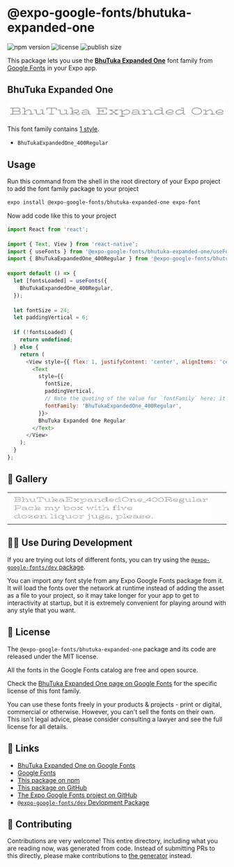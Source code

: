 # @expo-google-fonts/bhutuka-expanded-one

![npm version](https://flat.badgen.net/npm/v/@expo-google-fonts/bhutuka-expanded-one)
![license](https://flat.badgen.net/github/license/expo/google-fonts)
![publish size](https://flat.badgen.net/packagephobia/install/@expo-google-fonts/bhutuka-expanded-one)

This package lets you use the [**BhuTuka Expanded One**](https://fonts.google.com/specimen/BhuTuka+Expanded+One) font family from [Google Fonts](https://fonts.google.com/) in your Expo app.

## BhuTuka Expanded One

![BhuTuka Expanded One](./font-family.png)

This font family contains [1 style](#-gallery).

- `BhuTukaExpandedOne_400Regular`

## Usage

Run this command from the shell in the root directory of your Expo project to add the font family package to your project
```sh
expo install @expo-google-fonts/bhutuka-expanded-one expo-font
```

Now add code like this to your project
```js
import React from 'react';

import { Text, View } from 'react-native';
import { useFonts } from '@expo-google-fonts/bhutuka-expanded-one/useFonts';
import { BhuTukaExpandedOne_400Regular } from '@expo-google-fonts/bhutuka-expanded-one/400Regular';

export default () => {
  let [fontsLoaded] = useFonts({
    BhuTukaExpandedOne_400Regular,
  });

  let fontSize = 24;
  let paddingVertical = 6;

  if (!fontsLoaded) {
    return undefined;
  } else {
    return (
      <View style={{ flex: 1, justifyContent: 'center', alignItems: 'center' }}>
        <Text
          style={{
            fontSize,
            paddingVertical,
            // Note the quoting of the value for `fontFamily` here; it expects a string!
            fontFamily: 'BhuTukaExpandedOne_400Regular',
          }}>
          BhuTuka Expanded One Regular
        </Text>
      </View>
    );
  }
};

```

## 🔡 Gallery


||||
|-|-|-|
|![BhuTukaExpandedOne_400Regular](./BhuTukaExpandedOne_400Regular.ttf.png)||||


## 👩‍💻 Use During Development

If you are trying out lots of different fonts, you can try using the [`@expo-google-fonts/dev` package](https://github.com/expo/google-fonts/tree/master/font-packages/dev#readme).

You can import *any* font style from any Expo Google Fonts package from it. It will load the fonts
over the network at runtime instead of adding the asset as a file to your project, so it may take longer
for your app to get to interactivity at startup, but it is extremely convenient
for playing around with any style that you want.

## 📖 License

The `@expo-google-fonts/bhutuka-expanded-one` package and its code are released under the MIT license.

All the fonts in the Google Fonts catalog are free and open source.

Check the [BhuTuka Expanded One page on Google Fonts](https://fonts.google.com/specimen/BhuTuka+Expanded+One) for the specific license of this font family.

You can use these fonts freely in your products & projects - print or digital, commercial or otherwise. However, you can't sell the fonts on their own. This isn't legal advice, please consider consulting a lawyer and see the full license for all details.

## 🔗 Links

- [BhuTuka Expanded One on Google Fonts](https://fonts.google.com/specimen/BhuTuka+Expanded+One)
- [Google Fonts](https://fonts.google.com/)
- [This package on npm](https://www.npmjs.com/package/@expo-google-fonts/bhutuka-expanded-one)
- [This package on GitHub](https://github.com/expo/google-fonts/tree/master/font-packages/bhutuka-expanded-one)
- [The Expo Google Fonts project on GitHub](https://github.com/expo/google-fonts)
- [`@expo-google-fonts/dev` Devlopment Package](https://github.com/expo/google-fonts/tree/master/font-packages/dev)

## 🤝 Contributing

Contributions are very welcome! This entire directory, including what you are reading now, was generated from code. Instead of submitting PRs to this directly, please make contributions to [the generator](https://github.com/expo/google-fonts/tree/master/packages/generator) instead.
